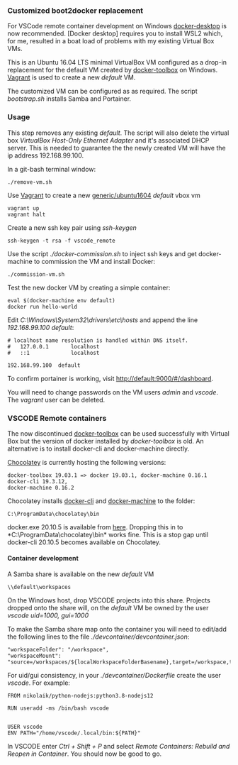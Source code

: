 ### Customized boot2docker replacement 

For VSCode remote container development on Windows [docker-desktop] is now 
recommended. [Docker desktop] requires you to install WSL2 which, for me, resulted in
a boat load of problems with my existing Virtual Box VMs.

This is an Ubuntu 16.04 LTS minimal VirtualBox VM configured as a drop-in replacement
for the default VM created by [docker-toolbox] on Windows. [Vagrant] is used to create a 
new *default* VM. 

The customized VM can be configured as as required. The script *bootstrap.sh* 
installs Samba and Portainer.  

### Usage

This step removes any existing *default*. The script will also delete the virtual 
box *VirtualBox Host-Only Ethernet Adapter* and it's associated DHCP server. This is
needed to guarantee the the newly created VM will have the ip address 192.168.99.100.

In a git-bash terminal window:

    ./remove-vm.sh

Use [Vagrant] to create a new [generic/ubuntu1604](https://app.vagrantup.com/generic/boxes/ubuntu1604) *default* vbox vm

    vagrant up
    vagrant halt

Create a new ssh key pair using *ssh-keygen*

    ssh-keygen -t rsa -f vscode_remote

Use the script *./docker-commission.sh* to inject ssh keys and get 
docker-machine to commission the VM and install Docker: 

    ./commission-vm.sh

Test the new docker VM by creating a simple container:

    eval $(docker-machine env default)
    docker run hello-world

Edit *C:\Windows\System32\drivers\etc\hosts* and append the line *192.168.99.100  default*:

```
# localhost name resolution is handled within DNS itself.
#	127.0.0.1       localhost
#	::1             localhost

192.168.99.100  default
```

To confirm portainer is working, visit [http://default:9000/#/dashboard](http://default:9000/#/dashboard).

You will need to change passwords on the VM users *admin* and *vscode*. The *vagrant* user can
be deleted.

### VSCODE Remote containers

The now discontinued [docker-toolbox] can be used successfully with Virtual Box but
the version of docker installed by *docker-toolbox* is old. An alternative is to
install docker-cli and docker-machine directly.

[Chocolatey](https://community.chocolatey.org/packages?q=docker-cli) is currently hosting
the following versions:

    docker-toolbox 19.03.1 => docker 19.03.1, docker-machine 0.16.1
    docker-cli 19.3.12, 
    docker-machine 0.16.2

Chocolatey installs [docker-cli] and [docker-machine] to the folder:

    C:\ProgramData\chocolatey\bin

docker.exe 20.10.5 is available from [here](https://github.com/StefanScherer/docker-cli-builder/releases). Dropping
this in to *C:\ProgramData\chocolatey\bin\* works fine. This is a stop gap until docker-cli 20.10.5 becomes
available on Chocolatey.

#### Container development

A Samba share is available on the new *default* VM

    \\default\workspaces

On the Windows host, drop VSCODE projects into this share. Projects dropped onto the
share will, on the *default* VM be owned by the user *vscode uid=1000, gui=1000* 

To make the Samba share map onto the container you will need to edit/add the following 
lines to the file *./devcontainer/devcontainer.json*:

```
"workspaceFolder": "/workspace",
"workspaceMount": "source=/workspaces/${localWorkspaceFolderBasename},target=/workspace,type=bind,consistency=cached",
```

For uid/gui consistency, in your *./devcontainer/Dockerfile* create the user *vscode*. For example:
```
FROM nikolaik/python-nodejs:python3.8-nodejs12

RUN useradd -ms /bin/bash vscode


USER vscode
ENV PATH="/home/vscode/.local/bin:${PATH}"
```

In VSCODE enter *Ctrl + Shift + P* and select *Remote Containers: Rebuild and Reopen in Container*. You
should now be good to go.

[vagrant]:https://community.chocolatey.org/packages/vagrant
[docker-toolbox]: https://community.chocolatey.org/packages/docker-toolbox
[docker-cli]: https://community.chocolatey.org/packages/docker-cli
[docker-machine]: https://community.chocolatey.org/packages/docker-machine
[docker-desktop]: https://community.chocolatey.org/packages/docker-desktop
